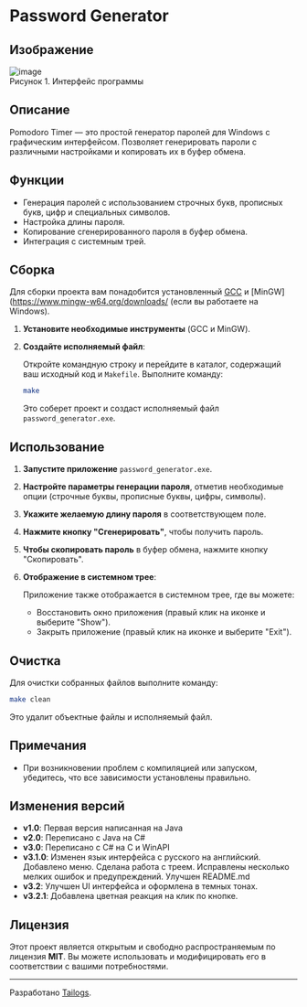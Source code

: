 # Password Generator

## Изображение

![image](https://github.com/user-attachments/assets/714a097e-d5de-45ea-9aef-72622604e955) <br> Рисунок 1. Интерфейс программы

## Описание

Pomodoro Timer — это простой генератор паролей для Windows с графическим интерфейсом. Позволяет генерировать пароли с различными настройками и копировать их в буфер обмена.

## Функции

- Генерация паролей с использованием строчных букв, прописных букв, цифр и специальных символов.
- Настройка длины пароля.
- Копирование сгенерированного пароля в буфер обмена.
- Интеграция с системным трей.

## Сборка

Для сборки проекта вам понадобится установленный [GCC](https://gcc.gnu.org/) и [MinGW](https://www.mingw-w64.org/downloads/ (если вы работаете на Windows).

1. **Установите необходимые инструменты** (GCC и MinGW).

2. **Создайте исполняемый файл**:

   Откройте командную строку и перейдите в каталог, содержащий ваш исходный код и `Makefile`. Выполните команду:

   ```bash
   make
   ```

   Это соберет проект и создаст исполняемый файл `password_generator.exe`.

## Использование

1. **Запустите приложение** `password_generator.exe`.

2. **Настройте параметры генерации пароля**, отметив необходимые опции (строчные буквы, прописные буквы, цифры, символы).

3. **Укажите желаемую длину пароля** в соответствующем поле.

4. **Нажмите кнопку "Сгенерировать"**, чтобы получить пароль.

5. **Чтобы скопировать пароль** в буфер обмена, нажмите кнопку "Скопировать".

6. **Отображение в системном трее**:

   Приложение также отображается в системном трее, где вы можете:
   - Восстановить окно приложения (правый клик на иконке и выберите "Show").
   - Закрыть приложение (правый клик на иконке и выберите "Exit").

## Очистка

Для очистки собранных файлов выполните команду:

```bash
make clean
```

Это удалит объектные файлы и исполняемый файл.

## Примечания

- При возникновении проблем с компиляцией или запуском, убедитесь, что все зависимости установлены правильно.

## Изменения версий
- **v1.0**: Первая версия написанная на Java
- **v2.0**: Переписано с Java на C#
- **v3.0**: Переписано с C# на C и WinAPI
- **v3.1.0**: Изменен язык интерфейса с русского на английский. Добавлено меню. Сделана работа с треем. Исправлены несколько мелких ошибок и предупреждений. Улучшен README.md
- **v3.2**: Улучшен UI интерфейса и оформлена в темных тонах.
- **v3.2.1**: Добавлена цветная реакция на клик по кнопке.

## Лицензия

Этот проект является открытым и свободно распространяемым по лицензия **MIT**. Вы можете использовать и модифицировать его в соответствии с вашими потребностями.

---

Разработано [Tailogs](https://github.com/tailogs).